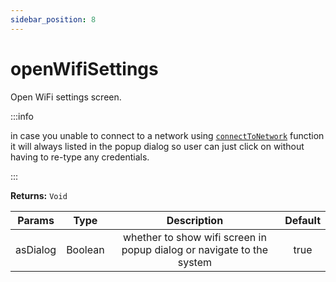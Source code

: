 ```yaml
---
sidebar_position: 8
---
```


# openWifiSettings
Open WiFi settings screen.

:::info

in case you unable to connect to a network using [`connectToNetwork`](#) function it will always listed in the popup dialog so user can just click on without having to re-type any credentials.

:::

**Returns:** `Void`

| Params | Type | Description | Default
| ------- | :-----: | :-----: | :-----: |
| asDialog | Boolean | whether to show wifi screen in popup dialog or navigate to the system | true |